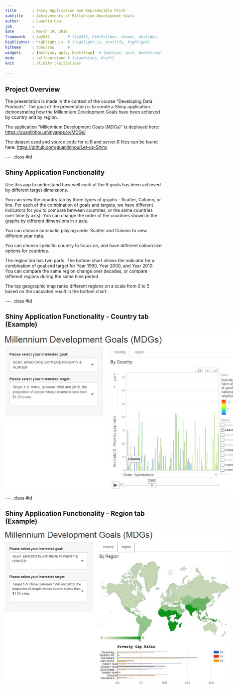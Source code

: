 ```yaml
---
title       : Shiny Application and Reproducible Pitch
subtitle    : Achievements of Millennium Development Goals
author      : Guanlin Hou
job         : 
date        : March 19, 2016
framework   : io2012        # {io2012, html5slides, shower, dzslides, ...}
highlighter : highlight.js  # {highlight.js, prettify, highlight}
hitheme     : tomorrow      # 
widgets     : [mathjax, quiz, bootstrap]  # {mathjax, quiz, bootstrap}
mode        : selfcontained # {standalone, draft}
knit        : slidify::knit2slides

---
```


## Project Overview

The presentation is made in the context of the course "Developing Data Products". The goal of the presentation is to create a Shiny application demonstrating how the Millennium Development Goals have been achieved by country and by region.

The application "Millennium Development Goals (MDGs)" is deployed here: https://guanlinhou.shinyapps.io/MDGs/

The dataset used and source code for ui.R and server.R files can be found here: https://github.com/guanlinhou/Let-us-Shiny

--- .class #id

## Shiny Application Functionality 
Use this app to understand how well each of the 8 goals has been achieved by different target dimensions. 

You can view the country tab by three types of graphs - Scatter, Column, or line. For each of the combination of goals and targets, we have different indicators for you to compare between countries, or the same countries over time (y axis). You can change the order of the countries shown in the graphs by different dimensions in x axis.

You can choose automatic playing under Scatter and Column to view different year data.

You can choose speicific country to focus on, and have different colour/size options for countries.

The region tab has two parts. The bottom chart shows the indicator for a combination of goal and target for Year 1990, Year 2000, and Year 2010. You can compare the same region change over decades, or compare different regions during the same time period.

The top geographic map ranks different regions on a scale from 0 to 5 based on the caculated result in the bottom chart.

---  .class #id

## Shiny Application Functionality - Country tab (Example)

<!-- Limit image width and height -->
<style type="text/css">
img {     
  max-height: 500px;     
  max-width: 964px; 
}
</style>
 
<!-- Center image on slide -->
<script type="text/javascript" src="http://ajax.aspnetcdn.com/ajax/jQuery/jquery-1.7.min.js"></script>
<script type="text/javascript">
$(function() {     
  $("p:has(img)").addClass('centered'); 
});
</script>

![image](assets/img/country.png)

---  .class #id

## Shiny Application Functionality - Region tab (Example)
<script type="text/javascript" src="http://ajax.aspnetcdn.com/ajax/jQuery/jquery-1.7.min.js"></script>
<script type="text/javascript">
$(function() {     
  $("p:has(img)").addClass('centered'); 
});
</script>

![image](assets/img/region.png)





